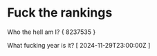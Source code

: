 # Fuck the rankings

Who the hell am I?
{ 8237535 }

What fucking year is it?
[ 2024-11-29T23:00:00Z ]
